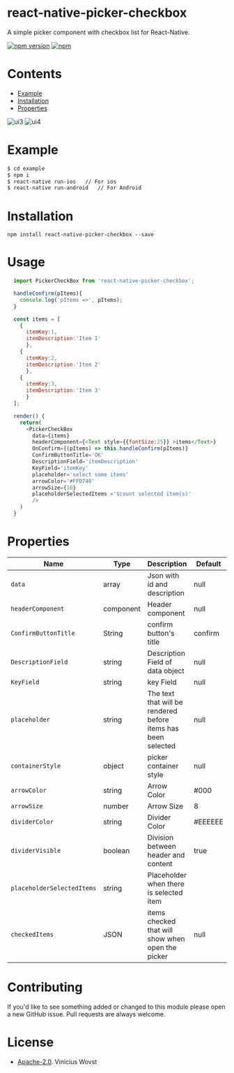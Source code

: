 # react-native-picker-checkbox

A simple picker component with checkbox list for React-Native.

[![npm version](https://badge.fury.io/js/react-native-picker-checkbox.svg)](https://www.npmjs.com/package/react-native-picker-checkbox)
[![npm](https://img.shields.io/npm/dm/react-native-picker-checkbox.svg)]()

# Contents

- [Example](#example)
- [Installation](#installation)
- [Properties](#properties)

![ui3](./docs/ExampleImage.png)
![ui4](./docs/ExampleImage2.png)

# Example
```sh
$ cd example
$ npm i
$ react-native run-ios   // For ios
$ react-native run-android   // For Android
```

# Installation
``npm install react-native-picker-checkbox --save``

# Usage
```javascript
  import PickerCheckBox from 'react-native-picker-checkbox';

  handleConfirm(pItems){
    console.log('pItems =>', pItems);
  }

  const items = [
    {
      itemKey:1,
      itemDescription:'Item 1'
      },
    {
      itemKey:2,
      itemDescription:'Item 2'
      },
    {
      itemKey:3,
      itemDescription:'Item 3'
      }
  ];

  render() {
    return(
      <PickerCheckBox
        data={items}
        headerComponent={<Text style={{fontSize:25}} >items</Text>}
        OnConfirm={(pItems) => this.handleConfirm(pItems)}
        ConfirmButtonTitle='OK'
        DescriptionField='itemDescription'
        KeyField='itemKey'
        placeholder='select some items'
        arrowColor='#FFD740'
        arrowSize={10}
        placeholderSelectedItems ='$count selected item(s)'
        />
    )
  }
```

# Properties

| Name | Type | Description | Default | Optional
| ------------ | ------------- | ------------ |------------ |------------ |
| `data` | array  | Json with id and description | null | false
| ```headerComponent``` | component  | Header component | null | true
| ```ConfirmButtonTitle``` | String  | confirm button's title | confirm | true
| ```DescriptionField``` | string  | Description Field of data object | null | false
| ```KeyField``` | string  | key Field | null | false
| `placeholder` | string | The text that will be rendered before items has been selected | null | true
| ```containerStyle``` | object  | picker container style | null | true
| ```arrowColor``` | string  | Arrow Color | #000 | true
| ```arrowSize``` | number  | Arrow Size | 8 | true
| ```dividerColor``` | string  | Divider Color | #EEEEEE | true
| ```dividerVisible``` | boolean  | Division between header and content  | true | true
| ```placeholderSelectedItems``` | string  | Placeholder when there is selected item  | 
| ```checkedItems``` | JSON  | items checked that will show when open the picker  | null | true


# Contributing

If you'd like to see something added or changed to this module please open a new GitHub issue. Pull requests are always welcome.

# License

 - [Apache-2.0](https://github.com/ViniciusWovst/react-native-picker-checkbox/blob/master/LICENSE). Vinicius Wovst
